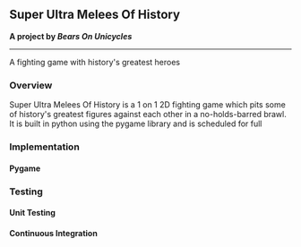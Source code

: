 ## Super Ultra Melees Of History
**A project by *Bears On Unicycles***
<hr>

A fighting game with history's greatest heroes

### Overview
Super Ultra Melees Of History is a 1 on 1 2D fighting game which pits some of history's greatest figures against each other in a no-holds-barred brawl. It is built in python using the pygame library and is scheduled for full

### Implementation

#### Pygame



### Testing

#### Unit Testing

#### Continuous Integration
